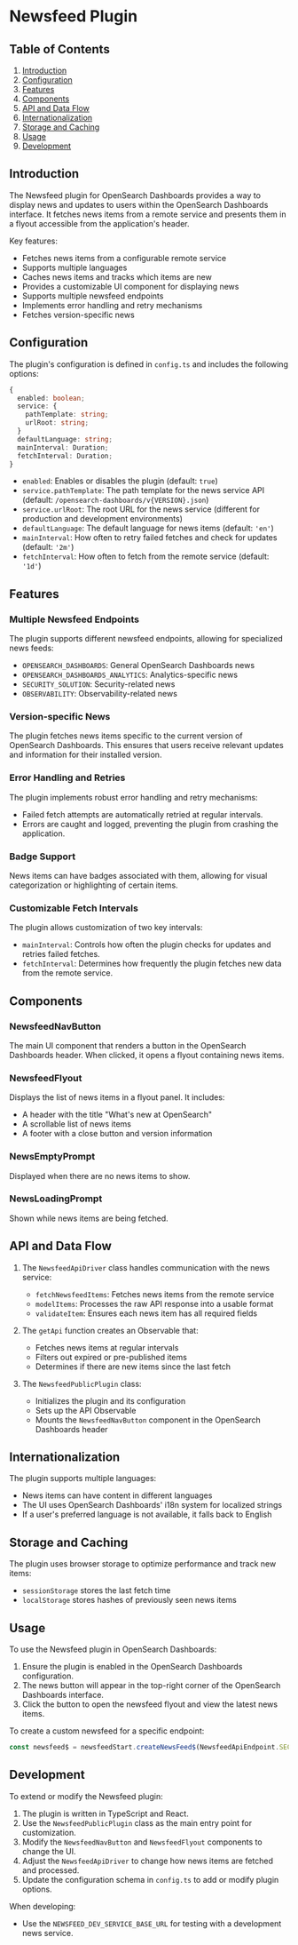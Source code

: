 # Newsfeed Plugin

## Table of Contents

1. [Introduction](#introduction)
2. [Configuration](#configuration)
3. [Features](#features)
4. [Components](#components)
5. [API and Data Flow](#api-and-data-flow)
6. [Internationalization](#internationalization)
7. [Storage and Caching](#storage-and-caching)
8. [Usage](#usage)
9. [Development](#development)

## Introduction

The Newsfeed plugin for OpenSearch Dashboards provides a way to display news and updates to users within the OpenSearch Dashboards interface. It fetches news items from a remote service and presents them in a flyout accessible from the application's header.

Key features:

- Fetches news items from a configurable remote service
- Supports multiple languages
- Caches news items and tracks which items are new
- Provides a customizable UI component for displaying news
- Supports multiple newsfeed endpoints
- Implements error handling and retry mechanisms
- Fetches version-specific news

## Configuration

The plugin's configuration is defined in `config.ts` and includes the following options:

```typescript
{
  enabled: boolean;
  service: {
    pathTemplate: string;
    urlRoot: string;
  }
  defaultLanguage: string;
  mainInterval: Duration;
  fetchInterval: Duration;
}
```

- `enabled`: Enables or disables the plugin (default: `true`)
- `service.pathTemplate`: The path template for the news service API (default: `/opensearch-dashboards/v{VERSION}.json`)
- `service.urlRoot`: The root URL for the news service (different for production and development environments)
- `defaultLanguage`: The default language for news items (default: `'en'`)
- `mainInterval`: How often to retry failed fetches and check for updates (default: `'2m'`)
- `fetchInterval`: How often to fetch from the remote service (default: `'1d'`)

## Features

### Multiple Newsfeed Endpoints

The plugin supports different newsfeed endpoints, allowing for specialized news feeds:

- `OPENSEARCH_DASHBOARDS`: General OpenSearch Dashboards news
- `OPENSEARCH_DASHBOARDS_ANALYTICS`: Analytics-specific news
- `SECURITY_SOLUTION`: Security-related news
- `OBSERVABILITY`: Observability-related news

### Version-specific News

The plugin fetches news items specific to the current version of OpenSearch Dashboards. This ensures that users receive relevant updates and information for their installed version.

### Error Handling and Retries

The plugin implements robust error handling and retry mechanisms:

- Failed fetch attempts are automatically retried at regular intervals.
- Errors are caught and logged, preventing the plugin from crashing the application.

### Badge Support

News items can have badges associated with them, allowing for visual categorization or highlighting of certain items.

### Customizable Fetch Intervals

The plugin allows customization of two key intervals:

- `mainInterval`: Controls how often the plugin checks for updates and retries failed fetches.
- `fetchInterval`: Determines how frequently the plugin fetches new data from the remote service.

## Components

### NewsfeedNavButton

The main UI component that renders a button in the OpenSearch Dashboards header. When clicked, it opens a flyout containing news items.

### NewsfeedFlyout

Displays the list of news items in a flyout panel. It includes:

- A header with the title "What's new at OpenSearch"
- A scrollable list of news items
- A footer with a close button and version information

### NewsEmptyPrompt

Displayed when there are no news items to show.

### NewsLoadingPrompt

Shown while news items are being fetched.

## API and Data Flow

1. The `NewsfeedApiDriver` class handles communication with the news service:

   - `fetchNewsfeedItems`: Fetches news items from the remote service
   - `modelItems`: Processes the raw API response into a usable format
   - `validateItem`: Ensures each news item has all required fields

2. The `getApi` function creates an Observable that:

   - Fetches news items at regular intervals
   - Filters out expired or pre-published items
   - Determines if there are new items since the last fetch

3. The `NewsfeedPublicPlugin` class:
   - Initializes the plugin and its configuration
   - Sets up the API Observable
   - Mounts the `NewsfeedNavButton` component in the OpenSearch Dashboards header

## Internationalization

The plugin supports multiple languages:

- News items can have content in different languages
- The UI uses OpenSearch Dashboards' i18n system for localized strings
- If a user's preferred language is not available, it falls back to English

## Storage and Caching

The plugin uses browser storage to optimize performance and track new items:

- `sessionStorage` stores the last fetch time
- `localStorage` stores hashes of previously seen news items

## Usage

To use the Newsfeed plugin in OpenSearch Dashboards:

1. Ensure the plugin is enabled in the OpenSearch Dashboards configuration.
2. The news button will appear in the top-right corner of the OpenSearch Dashboards interface.
3. Click the button to open the newsfeed flyout and view the latest news items.

To create a custom newsfeed for a specific endpoint:

```typescript
const newsfeed$ = newsfeedStart.createNewsFeed$(NewsfeedApiEndpoint.SECURITY_SOLUTION);
```

## Development

To extend or modify the Newsfeed plugin:

1. The plugin is written in TypeScript and React.
2. Use the `NewsfeedPublicPlugin` class as the main entry point for customization.
3. Modify the `NewsfeedNavButton` and `NewsfeedFlyout` components to change the UI.
4. Adjust the `NewsfeedApiDriver` to change how news items are fetched and processed.
5. Update the configuration schema in `config.ts` to add or modify plugin options.

When developing:

- Use the `NEWSFEED_DEV_SERVICE_BASE_URL` for testing with a development news service.
